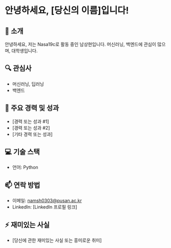 # 안녕하세요, [당신의 이름]입니다!

## 👋 소개
안녕하세요, 저는 Nasa19c로 활동 중인 남상현입니다. 머신러닝, 백엔드에 관심이 많으며, 대학생입니다.

## 🔍 관심사
- 머신러닝, 딥러닝
- 백엔드

## 🌟 주요 경력 및 성과
- [경력 또는 성과 #1]
- [경력 또는 성과 #2]
- [기타 경력 또는 성과]

## 💻 기술 스택
- 언어: Python

## 📫 연락 방법
- 이메일: namsh0303@pusan.ac.kr
- LinkedIn: [LinkedIn 프로필 링크]

## ⚡ 재미있는 사실
- [당신에 관한 재미있는 사실 또는 흥미로운 취미]
